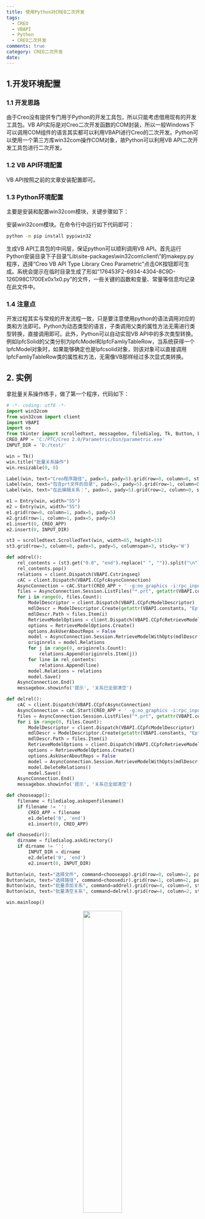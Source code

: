 ```yaml
---
title: 使用Python对CREO二次开发
tags:
  - CREO
  - VBAPI
  - Python
  - CREO二次开发
comments: true
category: CREO二次开发
date:
---
```



## 1.开发环境配置

### 1.1 开发思路

由于Creo没有提供专门用于Python的开发工具包，所以只能考虑借用现有的开发工具包。VB API实际是对Creo二次开发函数的COM封装，所以一般Windows下可以调用COM组件的语言其实都可以利用VBAPI进行Creo的二次开发。Python可以使用一个第三方库win32com操作COM对象，故Python可以利用VB API二次开发工具包进行二次开发。

### 1.2 VB API环境配置

VB API按照之前的文章安装配置即可。

### 1.3 Python环境配置

主要是安装和配置win32com模块，关键步骤如下：

安装win32com模块。在命令行中运行如下代码即可：

``` bash
python -m pip install pypiwin32
```

生成VB API工具包的中间层，保证python可以顺利调用VB API。首先运行Python安装目录下子目录“Lib\site-packages\win32com\client\”的makepy.py程序，选择“Creo VB API Type Library Creo Parametric”点击OK按钮即可生成。系统会提示在临时目录生成了形如“176453F2-6934-4304-8C9D-126D98C1700Ex0x1x0.py”的文件，一些关键的函数和变量、常量等信息均记录在此文件中。

### 1.4 注意点

开发过程其实与常规的开发流程一致，只是要注意使用python的语法调用对应的类和方法即可。Python为动态类型的语言，子类调用父类的属性方法无需进行类型转换，直接调用即可。此外，Python可以自动实现VB API中的多次类型转换。例如IpfcSolid的父类分别为IpfcModel和IpfcFamliyTableRow，当系统获得一个IpfcModel对象时，如果能够确定也是Ipfcsolid对象，则该对象可以直接调用IpfcFamliyTableRow类的属性和方法，无需像VB那样经过多次显式类转换。

## 2. 实例

拿批量关系操作练手，做了第一个程序，代码如下：

```python
# -*- coding: utf8 -*-
import win32com
from win32com import client
import VBAPI
import os
from tkinter import scrolledtext, messagebox, filedialog, Tk, Button, Entry, Label
CREO_APP = 'C:/PTC/Creo 2.0/Parametric/bin/parametric.exe'
INPUT_DIR = 'D:/test/'

win = Tk()
win.title("批量关系操作")
win.resizable(0, 0)

Label(win, text="Creo程序路径", padx=5, pady=5).grid(row=0, column=0, sticky='W')
Label(win, text="包含prt文件的目录", padx=5, pady=5).grid(row=1, column=0, sticky='W')
Label(win, text="在此编辑关系：", padx=5, pady=5).grid(row=2, column=0, sticky='W', columnspan=3)

e1 = Entry(win, width="55")
e2 = Entry(win, width="55")
e1.grid(row=0, column=1, padx=5, pady=5)
e2.grid(row=1, column=1, padx=5, pady=5)
e1.insert(0, CREO_APP)
e2.insert(0, INPUT_DIR)

st3 = scrolledtext.ScrolledText(win, width=85, height=13)
st3.grid(row=3, column=0, padx=5, pady=5, columnspan=3, sticky='W')

def addrel():
    rel_contents = (st3.get("0.0", "end").replace(" ", "")).split("\n")
    rel_contents.pop()
    relations = client.Dispatch(VBAPI.Cstringseq)
    cAC = client.Dispatch(VBAPI.CCpfcAsyncConnection)
    AsyncConnection = cAC.Start(CREO_APP + ' -g:no_graphics -i:rpc_input', '')
    files = AsyncConnection.Session.ListFiles("*.prt", getattr(VBAPI.constants, "EpfcFILE_LIST_LATEST"), INPUT_DIR)
    for i in range(0, files.Count):
        ModelDescriptor = client.Dispatch(VBAPI.CCpfcModelDescriptor)
        mdlDescr = ModelDescriptor.Create(getattr(VBAPI.constants, "EpfcMDL_PART"), "", None)
        mdlDescr.Path = files.Item(i)
        RetrieveModelOptions = client.Dispatch(VBAPI.CCpfcRetrieveModelOptions)
        options = RetrieveModelOptions.Create()
        options.AskUserAboutReps = False
        model = AsyncConnection.Session.RetrieveModelWithOpts(mdlDescr, options)
        originrels = model.Relations
        for j in range(0, originrels.Count):
            relations.Append(originrels.Item(j))
        for line in rel_contents:
            relations.Append(line)
        model.Relations = relations
        model.Save()
    AsyncConnection.End()
    messagebox.showinfo('提示', '关系已全部清空')

def delrel():
    cAC = client.Dispatch(VBAPI.CCpfcAsyncConnection)
    AsyncConnection = cAC.Start(CREO_APP + ' -g:no_graphics -i:rpc_input', '')
    files = AsyncConnection.Session.ListFiles("*.prt", getattr(VBAPI.constants, "EpfcFILE_LIST_LATEST"), INPUT_DIR)
    for i in range(0, files.Count):
        ModelDescriptor = client.Dispatch(VBAPI.CCpfcModelDescriptor)
        mdlDescr = ModelDescriptor.Create(getattr(VBAPI.constants, "EpfcMDL_PART"), "", None)
        mdlDescr.Path = files.Item(i)
        RetrieveModelOptions = client.Dispatch(VBAPI.CCpfcRetrieveModelOptions)
        options = RetrieveModelOptions.Create()
        options.AskUserAboutReps = False
        model = AsyncConnection.Session.RetrieveModelWithOpts(mdlDescr, options)
        model.DeleteRelations()
        model.Save()
    AsyncConnection.End()
    messagebox.showinfo('提示', '关系已全部清空')

def chooseapp():
    filename = filedialog.askopenfilename()
    if filename != '':
        CREO_APP = filename
        e1.delete('0', 'end')
        e1.insert(0, CREO_APP)

def choosedir():
    dirname = filedialog.askdirectory()
    if dirname != '':
        INPUT_DIR = dirname
        e2.delete('0', 'end')
        e2.insert(0, INPUT_DIR)

Button(win, text="选择文件", command=chooseapp).grid(row=0, column=2, padx=5, pady=5, sticky='E')
Button(win, text="选择路径", command=choosedir).grid(row=1, column=2, padx=5, pady=5, sticky='E')
Button(win, text="批量添加关系", command=addrel).grid(row=4, column=0, sticky='W', padx=5, pady=5)
Button(win, text="批量清空关系", command=delrel).grid(row=4, column=2, sticky='E', padx=5, pady=5)

win.mainloop()
```

<div align="center">
    <img src="/img/proe/python1.png" style="width:45%" align="center"/>
    <p>图 程序运行界面</p>
</div>

完整代码可在<a href="https://github.com/slacker-HD/creo_python" target="_blank">Github.com</a>下载。
